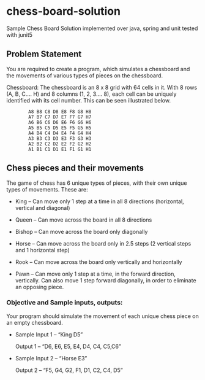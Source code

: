 # chess-board-solution
Sample Chess Board Solution implemented over java, spring and unit tested with junit5

## Problem Statement
You are required to create a program, which simulates a chessboard and the movements of various types of pieces on the chessboard.

Chessboard:
The chessboard is an 8 x 8 grid with 64 cells in it.
With 8 rows (A, B, C.... H) and 8 columns (1, 2, 3.... 8), each cell can be
uniquely
identified with its cell number. This can be seen illustrated below.

            A8 B8 C8 D8 E8 F8 G8 H8
            A7 B7 C7 D7 E7 F7 G7 H7
            A6 B6 C6 D6 E6 F6 G6 H6
            A5 B5 C5 D5 E5 F5 G5 H5
            A4 B4 C4 D4 E4 F4 G4 H4
            A3 B3 C3 D3 E3 F3 G3 H3
            A2 B2 C2 D2 E2 F2 G2 H2
            A1 B1 C1 D1 E1 F1 G1 H1

## Chess pieces and their movements
The game of chess has 6 unique types of pieces, with their own unique
types of movements. These are:

- King – Can move only 1 step at a time in all 8 directions (horizontal, vertical
and diagonal)

- Queen – Can move across the board in all 8 directions

- Bishop – Can move across the board only diagonally

- Horse – Can move across the board only in 2.5 steps (2 vertical steps and
1
horizontal step)
- Rook – Can move across the board only vertically and horizontally
- Pawn – Can move only 1 step at a time, in the forward direction, vertically. Can also move 1 step forward diagonally, in order to eliminate an opposing
piece.

### Objective and Sample inputs, outputs:
Your program should simulate the movement of each unique chess piece on
an empty chessboard.

- Sample Input 1 – “King D5”

    Output 1 – “D6, E6, E5, E4, D4, C4, C5,C6”

- Sample Input 2 – “Horse E3”

    Output 2 – “F5, G4, G2, F1, D1, C2, C4, D5”